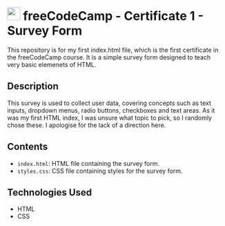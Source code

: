 # <img src="https://design-style-guide.freecodecamp.org/downloads/fcc_secondary_small.svg" width="30px"> freeCodeCamp - Certificate 1 - Survey Form

This repository is for my first index.html file, which is the first certificate in the freeCodeCamp course. It is a simple survey form designed to teach very basic elemenets of HTML.

## Description

This survey is used to collect user data, covering concepts such as text inputs, dropdown menus, radio buttons, checkboxes and text areas. As it was my first HTML index, I was unsure what topic to pick, so I randomly chose these. I apologise for the lack of a direction here.

## Contents

- `index.html`: HTML file containing the survey form.
- `styles.css`: CSS file containing styles for the survey form.

## Technologies Used

- HTML
- CSS
